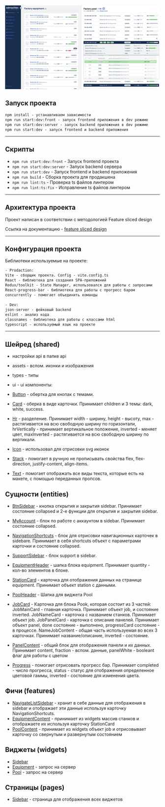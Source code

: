 ![Иллюстрация к проекту](https://github.com/KirillR12/machines-project/blob/main/src/shared/assets/img/image.png)

## Запуск проекта

```
npm install - устанавливаем зависимости
npm run start:dev:front - запуск frontend приложения в dev режиме
npm run start:dev:server - запуск backend приложения в dev режиме
npm run start:dev - запуск frontend и backend приложения
```

----

## Скрипты

- `npm run start:dev:front` - Запуск frontend проектa
- `npm run start:dev:server` - Запуск backend сервера
- `npm run start:dev` - Запуск frontend и backend приложения
- `npm run build` - Сборка проекта для продакшена
- `npm run lint:ts` - Проверка ts файлов линтером
- `npm run lint:ts:fix` - Исправление ts файлов линтером

----

## Архитектура проекта

Проект написан в соответствии с методологией Feature sliced design

Ссылка на документацию - [feature sliced design](https://feature-sliced.design/docs/get-started/tutorial)

----

## Конфигурация проекта

Библиотеки используемые на проекте:
```
- Prodaction:
Vite - сборщик проекта. Config - vite.config.ts
React - библиотека для создания SPA-приложений
Redux/toolkit - State Manager, использовался для работы с запросами
React-progress-bar - библиотека для работы с прогресс баром 
concurrently - помогает объединить команды

- Dev:
json-server - фейковый backend
eslint - анализ кода
classnames - библиотека для работы с классами html
typescript - используемый язык на проекте
```
----

## Шейред (shared)

- настройки api в папке api
- assets - вспом. иконки и изображения
- types - типы 
- ui - ui компоненты: 

- [Button](/src/shared/Button) - обертка для кнопак с темами.
- [Card](/src/shared/Card) - оберка в виде карточки. 
Принимает children и 3 темы: dark, white, success.
- [Hr](/src/shared/Hr) - разделение. 
Принимает width - ширину, height - высоту, max - растягивается на всю свободную ширину по горизонтали, hrVertically - принимает вертикальное положение, inverted - меняет цвет, maxInverted - растягивается на всю свободную ширину по вертикали.
- [Icon](/src/shared/Icon) - использовал для отрисовки svg иконок
- [Stack](/src/shared/Stack) - помогает в ручную не прописывать свойства flex, flex-direction, justify-content, align-items.
- [Text](/src/shared/Text) - помогает отображать все виды текста, которые есть на макете, с помощью переданных пропсов.


## Сущности (entities)

- [BtnSidebar](/src/entities/BtnSidebar) - кнопка открытия и закрытия sidebar. Принимает состояние collapsed и 2-е функции для открытия и закрытия sidebar.
- [MyAccount](/src/entities/MyAccount) - блок по работе с аккаунтом в sidebar. Принимает состояние collapsed.
- [NavigationShortcuts](/src/entities/NavigationShortcuts) - блок для отрисовки навигационных карточек в sidebare. Принимает в себя shortcuts объект с параметрами карточки и состояние collapsed.
- [SupportSidebar](/src/entities/SupportSidebar) - блок support в sidebar.

- [EquipmentHeader](/src/entities/EquipmentHeader) - шапка блока equipment. Принимает quantity - кол-во элементов в блоке.
- [StationCard](/src/entities/StationCard) - карточка для отображения данных на странице equipment. Принимает объект station с данными.

- [PoolHeader](/src/entities/PoolHeader) - Шапка для виджета Pool
- [JobCard](/src/entities/JobCard) - Карточка для блока Pook, которая состоит из 3 частей: 
JobMainCard - главная карточка. Принимает объект job, и состояние inverted.
JobNameCard - карточка с названием станков. Принимает объект job.
JobPanelCard - карточка с описание панелей. Принимает объект panel, done состояние - выполнено, progressCard состояние - в процессе.
NameJobContent - общая часть используемая во всех 3 карточках. Принимает название/описание, inverted - состояние.

- [PanelContent](/src/entities/PanelContent) - общий блок для отображения панели и их данных. Принимает content, fraction - вспом. данные, panelWhite - booleant флаг для работы с цветом
- [Progress](/src/entities/Progress) - помогает отрисовать прогресс бар. Принимает completed - число прогресса, status - статус для отображения определенное цветовой гаммы, inverted - состояние для изменения цвета.

## Фичи (features)

- [NavigateListSidebar](/src/features/NavigateListSidebar) - хранит в себе данные для отображения в sidebar и отображает эти данные используя карточку NavigationShortcuts.
- [EquipmentContent](/src/features/EquipmentContent) - принимает из widgets массив станков и отображаете их используя карточку StationCard
- [PoolContent](/src/features/PoolContent) - принимает из widgets объект job и отрисовывает карточку со свернутым и развернутым состоянием

## Виджеты (widgets)

- [Sidebar](/src/widgets/Sidebar)
- [Equipment](/src/widgets/Equipment) - запрос на сервер
- [Pool](/src/widgets/Pool) - запрос на сервер

## Страницы (pages)

- [Sidebar](/src/pages/MainPage) - страница для отображения всех виджетов
